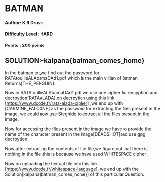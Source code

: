 # BATMAN
#### Author: K R Druva
#### Difficulty Level : HARD
#### Points : 200 points

## SOLUTION:-kalpana{batman_comes_home}

In the batman.txt,we find   out the password for RATAtoullieALAbamaDAd1.pdf which is the main villian of  Batman Returns[THE_PENGUIN].

Now in RATAtoullieALAbamaDAd1.pdf we use one cipher for encyption and decrpytion[RATAALADA],on decrpytion using this link [https://www.dcode.fr/rata-alada-cipher] ,we end up with [CARMINE_FALCONE] as the password for extracting the files present in the image.
we could now use Steghide to extract all the files present in the image.


Now for accessing the files present in the image we have to provide the name of the character present in the image[DEADSHOT]and use gpg decrpytion.


Now after extracting the contents of the file,we figure out that there is nothing in the file ,this is because we have used WHITESPACE cipher .


Now on uploading the textual file into this link [https://www.dcode.fr/whitespace-language],
we end up with the Solution[kalpana{batman_comes_home}] of this particular Question.
